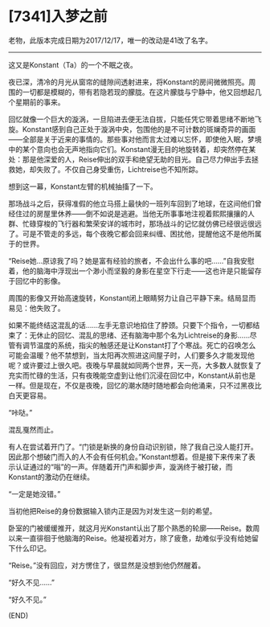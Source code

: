 # [7341]入梦之前
老物，此版本完成日期为2017/12/17，唯一的改动是41改了名字。
***
这又是Konstant（Ta）的一个不眠之夜。

夜已深，清冷的月光从窗帘的缝隙间透射进来，将Konstant的房间微微照亮。周围的一切都是模糊的，带有若隐若现的朦胧。在这片朦胧与宁静中，他又回想起几个星期前的事来。

回忆就像一个巨大的漩涡，一旦陷进去便无法自拔，只能任凭它带着思绪不断地飞旋。Konstant感到自己正处于漩涡中央，包围他的是不可计数的斑斓奇异的画面——全部是关于近来的事情的。那些事对他而言太过难以忘怀，即使他入眠，梦境中的某个意向也会无声地指向它们。Konstant漫无目的地旋转着，却突然停在某处：那是他深爱的人，Reise伸出的双手和绝望无助的目光。自己尽力伸出手去拯救她，却失败了。不仅自己身受重伤，Lichtreise也不知所踪。

想到这一幕，Konstant左臂的机械抽搐了一下。

那场战斗之后，获得准假的他立马搭上最快的一班列车回到了地球，在这间他们曾经住过的房屋里休养——倒不如说是逃避。当他无所事事地注视着熙熙攘攘的人群、忙碌穿梭的飞行器和繁荣安详的城市时，那场战斗的记忆就仿佛已经很远很远了。可是不管走的多远，每个夜晚它都会回来纠缠、困扰他，提醒他这不是他所属于的世界。

“Reise她...原谅我了吗？她是富有经验的旅者，不会出什么事的吧……”自我安慰着，他的脑海中浮现出一个渺小而坚毅的身影在星空下行走——这也许是只能留存于回忆中的影像。

周围的影像又开始高速旋转，Konstant闭上眼睛努力让自己平静下来。结局显而易见：他失败了。

如果不能终结这混乱的话……左手无意识地掐住了脖颈。只要下个指令，一切都结束了：无休止的回忆、混乱的思绪、还有脑海中那个名为Lichtreise的身影……尽管有调节温度的系统，指尖的触感还是让Konstant打了个寒战。死亡的召唤怎么可能会温暖？他不禁想到，当太阳再次照进这间屋子时，人们要多久才能发现他呢？或许要过上很久吧。夜晚与早晨就如同两个世界，天一亮，大多数人就恢复了充实而忙碌的生活，只有夜晚能空虚到让他们沉浸在回忆中，Konstant从前也是一样。但是现在，不仅是夜晚，回忆的潮水随时随地都会向他涌来，只不过黑夜比白天更容易。

“咔哒。”

混乱戛然而止。

有人在尝试着开门了。“门锁是新换的身份自动识别锁，除了我自己没人能打开。因此那个想破门而入的人不会有任何机会。”Konstant想着。但是接下来传来了表示认证通过的“嗡”的一声。伴随着开门声和脚步声，漩涡终于被打破，而Konstant的激动仍在继续。

“一定是她没错。”

当初他把Reise的身份数据输入锁内正是因为对发生这一刻的希望。

卧室的门被缓缓推开，就这月光Konstant认出了那个熟悉的轮廓——Reise。数周以来一直徘徊于他脑海的Reise。他凝视着对方，除了疲惫，劫难似乎没有给她留下什么印记。

“Reise。”没有回应，对方愣住了，很显然是没想到他仍然醒着。

“好久不见……”

“好久不见。”

(END)
